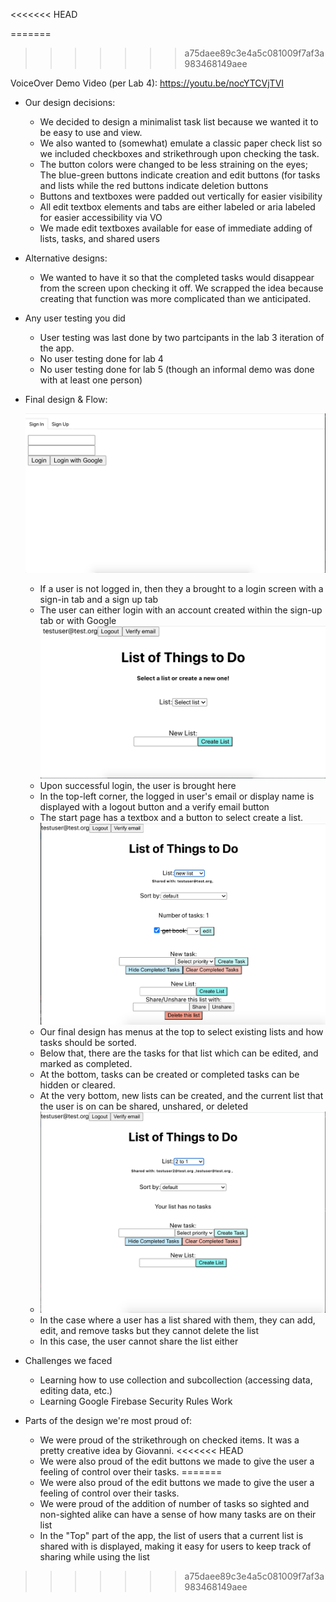 
<<<<<<< HEAD

=======
>>>>>>> a75daee89c3e4a5c081009f7af3a983468149aee

VoiceOver Demo Video (per Lab 4): https://youtu.be/nocYTCVjTVI

* Our design decisions:
    * We decided to design a minimalist task list because we wanted it to be easy to use and view.
    * We also wanted to (somewhat) emulate a classic paper check list so we included checkboxes and strikethrough upon checking the task.
    * The button colors were changed to be less straining on the eyes; The blue-green buttons indicate creation and edit buttons (for tasks and lists while the red buttons indicate deletion buttons 
    * Buttons and textboxes were padded out vertically for easier visibility
    * All edit textbox elements and tabs are either labeled or aria labeled for easier accessibility via VO
    * We made edit textboxes available for ease of immediate adding of lists, tasks, and shared users


* Alternative designs:
    * We wanted to have it so that the completed tasks would disappear from the screen upon checking it off. We scrapped the idea because creating that function was more complicated than we anticipated.


* Any user testing you did 
    * User testing was last done by two partcipants in the lab 3 iteration of the app.
    * No user testing done for lab 4 
    * No user testing done for lab 5 (though an informal demo was done with at least one person)


* Final design & Flow:

  ![Log-in page](https://github.com/acowe/cs124/blob/lab5/Lab5%20Login%20Screen.png)
  * If a user is not logged in, then they a brought to a login screen with a sign-in tab and a sign up tab
  * The user can either login with an account created within the sign-up tab or with Google
  ![Start page](https://github.com/acowe/cs124/blob/lab5/Starting%20Screen.png)
  * Upon successful login, the user is brought here
  * In the top-left corner, the logged in user's email or display name is displayed with a logout button and a verify email button
  * The start page has a textbox and a button to select create a list.
  ![Final Design (List created by user)](https://github.com/acowe/cs124/blob/lab5/List%20(Owned).png)
  * Our final design has menus at the top to select existing lists and how tasks should be sorted.
  * Below that, there are the tasks for that list which can be edited, and marked as completed. 
  * At the bottom, tasks can be created or completed tasks can be hidden or cleared.
  * At the very bottom, new lists can be created, and the current list that the user is on can be shared, unshared, or deleted
  * ![Final Design (List shared with user but not created by them)](https://github.com/acowe/cs124/blob/lab5/Shared%20but%20not%20primary%20owner.png)
  * In the case where a user has a list shared with them, they can add, edit, and remove tasks but they cannot delete the list 
  * In this case, the user cannot share the list either

* Challenges we faced 
    * Learning how to use collection and subcollection (accessing data, editing data, etc.)
    * Learning Google Firebase Security Rules Work



* Parts of the design we're most proud of:

    * We were proud of the strikethrough on checked items. It was a pretty creative idea by Giovanni.
<<<<<<< HEAD
    * We were also proud of the edit buttons we made to give the user a feeling of control over their tasks.
=======
    * We were also proud of the edit buttons we made to give the user a feeling of control over their tasks.
    * We were proud of the addition of number of tasks so sighted and non-sighted alike can have a sense of how many tasks are on their list
    * In the "Top" part of the app, the list of users that a current list is shared with is displayed, making it easy for users to keep track of sharing while using the list
>>>>>>> a75daee89c3e4a5c081009f7af3a983468149aee

